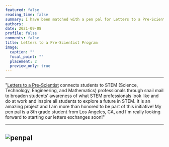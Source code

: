 ```yaml
---
featured: false
reading_time: false
summary: I have been matched with a pen pal for Letters to a Pre-Scientist!
authors:
date: 2021-09-08
profile: false
comments: false
title: Letters to a Pre-Scientist Program
image:
  caption: ""
  focal_point: ""
  placement: 2
  preview_only: true
---
```


---

"[Letters to a Pre-Scientist](https://prescientist.org/) connects students to STEM (Science, Technology, Engineering, and Mathematics) professionals through snail mail to broaden students’ awareness of what STEM professionals look like and do at work and inspire all students to explore a future in STEM. It is an amazing project and I am more than honored to be part of this initiative! My pen pal is a 8th grade student from Los Angeles, CA, and I'm really looking forward to starting our letters exchanges soon!"

---
![penpal](https://raw.githubusercontent.com/rosanafcunha/rosanafcunha/master/content/post/penpal/featured.png "penpal")
---
